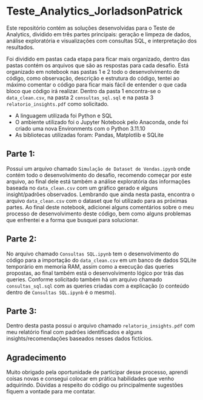 # Teste_Analytics_JorladsonPatrick
Este repositório contém as soluções desenvolvidas para o Teste de Analytics, dividido em três partes principais: geração e limpeza de dados, análise exploratória e visualizações com consultas SQL, e interpretação dos resultados.

Foi dividido em pastas cada etapa para ficar mais organizado, dentro das pastas contém os arquivos que são as respostas para cada desafio.
Está organizado em notebook nas pastas 1 e 2 todo o desenvolvimento de código, como observação, descrição e estrutura do código, tentei ao máximo comentar o código para ficar mais fácil de entender o que cada bloco que código irá realizar.
Dentro da pasta 1 encontra-se o `data_clean.csv`, na pasta 2 `consultas_sql.sql` e na pasta 3 `relatorio_insights.pdf` como solicitado.

- A linguagem utilizada foi Python e SQL
- O ambiente utilizado foi o Jupyter Notebook pelo Anaconda, onde foi criado uma nova Environments com o Python 3.11.10
- As bibliotecas utilizadas foram: Pandas, Matplotlib e SQLite

## Parte 1:

Possui um arquivo chamado `Simulação de Dataset de Vendas.ipynb` onde contém todo o desenvolvimento do desafio, recomendo começar por este arquivo, ao final dele está também a análise exploratória das informações baseada no `data_clean.csv` com um gráfico gerado e alguns insight/padrões observados. Lembrando que ainda nesta pasta, encontra o arquivo `data_clean.csv` com o dataset que foi utilizado para as próximas partes.
Ao final deste notebook, adicionei alguns comentários sobre o meu processo de desenvolvimento deste código, bem como alguns problemas que enfrentei e a forma que busquei para solucionar.


## Parte 2:

No arquivo chamado `Consultas SQL.ipynb` tem o desenvolvimento do código para a importação do `data_clean.csv` em um banco de dados SQLite temporário em memoria RAM, assim como a execução das queries propostas, ao final também está o desenvolvimento lógico por trás das queries. 
Conforme solicitado também há um arquivo chamado `consultas_sql.sql` com as queries criadas com a explicação (o conteúdo dentro de `Consultas SQL.ipynb` é o mesmo).

## Parte 3:

Dentro desta pasta possui o arquivo chamado `relatorio_insights.pdf` com meu relatório final com padrões identificados e alguns insights/recomendações baseados nesses dados fictícios.

## Agradecimento

Muito obrigado pela oportunidade de participar desse processo, aprendi coisas novas e consegui colocar em prática habilidades que venho adquirindo. Dúvidas a respeito do código ou principalmente sugestões fiquem a vontade para me contatar.
